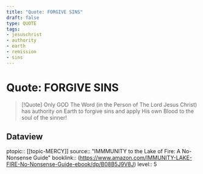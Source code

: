 ```yaml
---
title: "Quote: FORGIVE SINS"
draft: false
type: QUOTE
tags:
- jesuschrist
- authority
- earth
- remission
- sins
---
```


# Quote: FORGIVE SINS
> [!Quote]
> Only GOD The Word (in the Person of The Lord Jesus Christ) has authority on Earth to forgive sins and apply His own Blood to the soul of the sinner!

## Dataview
ptopic:: [[topic-MERCY]]
source:: "IMMMUNITY to the Lake of Fire: A No-Nonsense Guide"
booklink:: (https://www.amazon.com/IMMUNITY-LAKE-FIRE-No-Nonsense-Guide-ebook/dp/B08B5J9V8J)
level:: 5